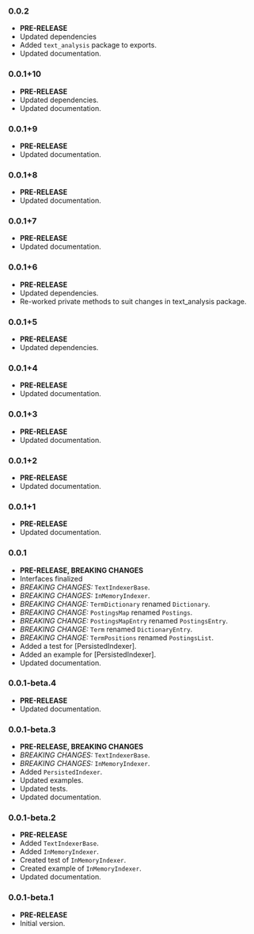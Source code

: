 <!-- 
BSD 3-Clause License
Copyright (c) 2022, GM Consult Pty Ltd
All rights reserved. 
-->

### 0.0.2

- **PRE-RELEASE**
- Updated dependencies
- Added `text_analysis` package to exports.
- Updated documentation.

### 0.0.1+10

- **PRE-RELEASE**
- Updated dependencies.
- Updated documentation.

### 0.0.1+9

- **PRE-RELEASE**
- Updated documentation.

### 0.0.1+8

- **PRE-RELEASE**
- Updated documentation.

### 0.0.1+7

- **PRE-RELEASE**
- Updated documentation.

### 0.0.1+6

- **PRE-RELEASE**
- Updated dependencies.
- Re-worked private methods to suit changes in text_analysis package.

### 0.0.1+5

- **PRE-RELEASE**
- Updated dependencies.

### 0.0.1+4

- **PRE-RELEASE**
- Updated documentation.

### 0.0.1+3

- **PRE-RELEASE**
- Updated documentation.

### 0.0.1+2

- **PRE-RELEASE**
- Updated documentation.

### 0.0.1+1

- **PRE-RELEASE**
- Updated documentation.

### 0.0.1

- **PRE-RELEASE, BREAKING CHANGES**
- Interfaces finalized
- *BREAKING CHANGES:* `TextIndexerBase`.
- *BREAKING CHANGES:* `InMemoryIndexer`.
- *BREAKING CHANGE:* `TermDictionary` renamed `Dictionary`.
- *BREAKING CHANGE:* `PostingsMap` renamed `Postings`.
- *BREAKING CHANGE:* `PostingsMapEntry` renamed `PostingsEntry`.
- *BREAKING CHANGE:* `Term` renamed `DictionaryEntry`.
- *BREAKING CHANGE:* `TermPositions` renamed `PostingsList`.
- Added a test for [PersistedIndexer].
- Added an example for [PersistedIndexer].
- Updated documentation.

### 0.0.1-beta.4

- **PRE-RELEASE**
- Updated documentation.

### 0.0.1-beta.3

- **PRE-RELEASE, BREAKING CHANGES**
- *BREAKING CHANGES:* `TextIndexerBase`.
- *BREAKING CHANGES:* `InMemoryIndexer`.
- Added `PersistedIndexer`.
- Updated examples.
- Updated tests.
- Updated documentation.

### 0.0.1-beta.2

- **PRE-RELEASE**
- Added `TextIndexerBase`.
- Added `InMemoryIndexer`.
- Created test of `InMemoryIndexer`.
- Created example of `InMemoryIndexer`.
- Updated documentation.

### 0.0.1-beta.1

- **PRE-RELEASE**
- Initial version.